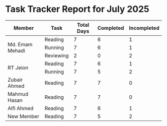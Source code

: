 # Task Tracker Report for July 2025


<table>
<thead>
<tr>
<th>Member</th>
<th>Task</th>
<th>Total Days</th>
<th>Completed</th>
<th>Incompleted</th>
</tr>
</thead>

<tbody>

<tr>
<td rowspan="3">Md. Emam Mehadi</td>
<td>Reading</td>
<td>7</td>
<td>6</td>
<td>1</td>
</tr>


<tr>
<td>Running</td>
<td>7</td>
<td>6</td>
<td>1</td>
</tr>


<tr>
<td>Reviewing</td>
<td>2</td>
<td>0</td>
<td>2</td>
</tr>


<tr>
<td rowspan="2">RT Jeion</td>
<td>Reading</td>
<td>7</td>
<td>6</td>
<td>1</td>
</tr>


<tr>
<td>Running</td>
<td>7</td>
<td>5</td>
<td>2</td>
</tr>


<tr>
<td rowspan="1">Zubair Ahmed</td>
<td>Reading</td>
<td>7</td>
<td>7</td>
<td>0</td>
</tr>


<tr>
<td rowspan="1">Mahmud Hasan</td>
<td>Reading</td>
<td>7</td>
<td>7</td>
<td>0</td>
</tr>


<tr>
<td rowspan="1">Alfi Ahmed</td>
<td>Reading</td>
<td>7</td>
<td>6</td>
<td>1</td>
</tr>


<tr>
<td rowspan="1">New Member</td>
<td>Reading</td>
<td>7</td>
<td>5</td>
<td>2</td>
</tr>


</tbody>
</table>
